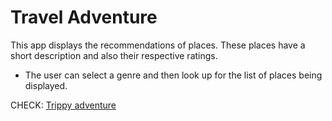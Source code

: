 # Travel Adventure
 
 This app displays the recommendations of places. 
 These places have a short description and also their respective ratings.

- The user can select a genre and then look up for the list of places being displayed.

CHECK: [Trippy adventure](https://j5hc1.csb.app/)
